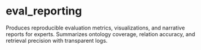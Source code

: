 # eval_reporting

Produces reproducible evaluation metrics, visualizations, and narrative reports for experts. Summarizes ontology coverage, relation accuracy, and retrieval precision with transparent logs.
